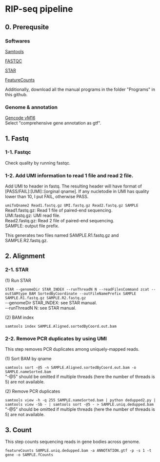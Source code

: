 # RIP-seq pipeline

## 0. Prerequsite

### Softwares
[Samtools](http://www.htslib.org/)

[FASTQC](https://www.bioinformatics.babraham.ac.uk/projects/fastqc/)

[STAR](https://github.com/alexdobin/STAR)

[FeatureCounts](http://subread.sourceforge.net/)

Additionally, download all the manual programs in the folder "Programs" in this github.

### Genome & annotation
[Gencode vM16](https://www.gencodegenes.org/mouse/release_M16.html)\
Select "comprehensive gene annotation as gtf".

## 1. Fastq

### 1-1. Fastqc
Check quality by running fastqc.

### 1-2. Add UMI information to read 1 file and read 2 file.
Add UMI to header in fastq. The resulting header will have format of [PASS/FAIL]:[UMI]::[orginal qname]. If any nucletodie in UMI has quality lower than 10, I put FAIL, otherwise PASS.

`umiToQname2 Read1.fastq.gz UMI.fastq.gz Read2.fastq.gz SAMPLE`\
Read1.fastq.gz: Read 1 file of paired-end sequencing.\
UMI.fastq.gz: UMI read file.\
Read2.fastq.gz: Read 2 file of paired-end sequencing.\
SAMPLE: output file prefix.

This generates two files named SAMPLE.R1.fastq.gz and SAMPLE.R2.fastq.gz.

## 2. Alignment

### 2-1. STAR

(1) Run STAR

`STAR --genomeDir STAR_INDEX --runThreadN N --readFilesCommand zcat --outSAMtype BAM SortedByCoordinate --outFileNamePrefix SAMPLE SAMPLE.R1.fastq.gz SAMPLE.R2.fastq.gz`\
--genomeDir STAR_INDEX: see STAR manual.\
--runThreadN N: see STAR manual.

(2) BAM index

`samtools index SAMPLE.Aligned.sortedByCoord.out.bam`

### 2-2. Remove PCR duplicates by using UMI
This step removes PCR duplicates among uniquely-mapped reads.

(1) Sort BAM by qname

`samtools sort -@5 -n SAMPLE.Aligned.sortedByCoord.out.bam -o SAMPLE.nameSorted.bam`\
"-@5" should be omitted if multiple threads (here the number of threads is 5) are not available.

(2) Remove PCR duplicates 

`samtools view -h -q 255 SAMPLE.nameSorted.bam | python dedupped2.py | samtools view -Sb - | samtools sort -@5 - > SAMPLE.uniq.dedupped.bam`\
"-@5" should be omitted if multiple threads (here the number of threads is 5) are not available.

## 3. Count
This step counts sequencing reads in gene bodies across genome.

`featureCounts SAMPLE.uniq.dedupped.bam -a ANNOTATION.gtf -p -s 1 -t gene -o SAMPLE.fCounts`

